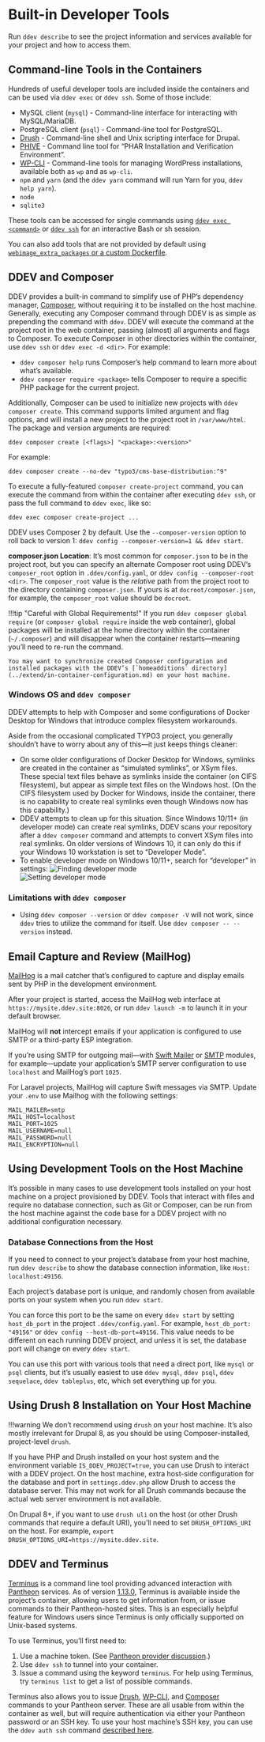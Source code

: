 # Built-in Developer Tools

Run `ddev describe` to see the project information and services available for your project and how to access them.

## Command-line Tools in the Containers

Hundreds of useful developer tools are included inside the containers and can be used via `ddev exec` or `ddev ssh`. Some of those include:

* MySQL client (`mysql`) - Command-line interface for interacting with MySQL/MariaDB.
* PostgreSQL client (`psql`) - Command-line tool for PostgreSQL.
* [Drush](http://www.drush.org) - Command-line shell and Unix scripting interface for Drupal.
* [PHIVE](https://phar.io/) - Command line tool for “PHAR Installation and Verification Environment”.
* [WP-CLI](http://wp-cli.org/) - Command-line tools for managing WordPress installations, available both as `wp` and as `wp-cli`.
* `npm` and `yarn` (and the `ddev yarn` command will run Yarn for you, `ddev help yarn`).
* `node`
* `sqlite3`

These tools can be accessed for single commands using [`ddev exec <command>`](cli-usage.md#executing-commands-in-containers) or [`ddev ssh`](cli-usage.md#ssh-into-containers) for an interactive Bash or sh session.

You can also add tools that are not provided by default using [`webimage_extra_packages` or a custom Dockerfile](../extend/customizing-images.md).

## DDEV and Composer

DDEV provides a built-in command to simplify use of PHP’s dependency manager, [Composer](https://getcomposer.org/), without requiring it to be installed on the host machine. Generally, executing any Composer command through DDEV is as simple as prepending the command with `ddev`. DDEV will execute the command at the project root in the web container, passing (almost) all arguments and flags to Composer. To execute Composer in other directories within the container, use `ddev ssh` or `ddev exec -d <dir>`. For example:

- `ddev composer help` runs Composer’s help command to learn more about what’s available.
- `ddev composer require <package>` tells Composer to require a specific PHP package for the current project.

Additionally, Composer can be used to initialize new projects with `ddev composer create`. This command supports limited argument and flag options, and will install a new project to the project root in `/var/www/html`. The package and version arguments are required:

`ddev composer create [<flags>] "<package>:<version>"`

For example:

`ddev composer create --no-dev "typo3/cms-base-distribution:^9"`

To execute a fully-featured `composer create-project` command, you can execute the command from within the container after executing `ddev ssh`, or pass the full command to `ddev exec`, like so:

`ddev exec composer create-project ...`

DDEV uses Composer 2 by default. Use the `--composer-version` option to roll back to version 1: `ddev config --composer-version=1 && ddev start`.

**composer.json Location**: It’s most common for `composer.json` to be in the project root, but you can specify an alternate Composer root using DDEV’s `composer_root` option in `.ddev/config.yaml`, or `ddev config --composer-root <dir>`. The `composer_root` value is the *relative* path from the project root to the directory containing `composer.json`. If yours is at `docroot/composer.json`, for example, the `composer_root` value should be `docroot`.

!!!tip "Careful with Global Requirements!"
    If you run `ddev composer global require` (or `composer global require` inside the web container), global packages will be installed at the home directory within the container (`~/.composer`) and will disappear when the container restarts—meaning you’ll need to re-run the command.
    
    You may want to synchronize created Composer configuration and installed packages with the DDEV’s [`homeadditions` directory](../extend/in-container-configuration.md) on your host machine.

<a name="windows-os-and-ddev-composer"></a>

### Windows OS and `ddev composer`

DDEV attempts to help with Composer and some configurations of Docker Desktop for Windows that introduce complex filesystem workarounds.

Aside from the occasional complicated TYPO3 project, you generally shouldn’t have to worry about any of this—it just keeps things cleaner:

* On some older configurations of Docker Desktop for Windows, symlinks are created in the container as “simulated symlinks”, or XSym files. These special text files behave as symlinks inside the container (on CIFS filesystem), but appear as simple text files on the Windows host. (On the CIFS filesystem used by Docker for Windows, inside the container, there is no capability to create real symlinks even though Windows now has this capability.)
* DDEV attempts to clean up for this situation. Since Windows 10/11+ (in developer mode) can create real symlinks, DDEV scans your repository after a `ddev composer` command and attempts to convert XSym files into real symlinks. On older versions of Windows 10, it can only do this if your Windows 10 workstation is set to “Developer Mode”.
* To enable developer mode on Windows 10/11+, search for “developer” in settings:
    ![Finding developer mode](../images/developer_mode_1.png)  
    ![Setting developer mode](../images/developer_mode_2.png)

### Limitations with `ddev composer`

* Using `ddev composer --version` or `ddev composer -V` will not work, since `ddev` tries to utilize the command for itself. Use `ddev composer -- --version` instead.

## Email Capture and Review (MailHog)

[MailHog](https://github.com/MailHog/MailHog) is a mail catcher that’s configured to capture and display emails sent by PHP in the development environment.

After your project is started, access the MailHog web interface at `https://mysite.ddev.site:8026`, or run `ddev launch -m` to launch it in your default browser.

MailHog will **not** intercept emails if your application is configured to use SMTP or a third-party ESP integration.

If you’re using SMTP for outgoing mail—with [Swift Mailer](https://www.drupal.org/project/swiftmailer) or [SMTP](https://www.drupal.org/project/smtp) modules, for example—update your application’s SMTP server configuration to use `localhost` and MailHog’s port `1025`.

For Laravel projects, MailHog will capture Swift messages via SMTP. Update your `.env` to use Mailhog with the following settings:

```env
MAIL_MAILER=smtp
MAIL_HOST=localhost
MAIL_PORT=1025
MAIL_USERNAME=null
MAIL_PASSWORD=null
MAIL_ENCRYPTION=null
```

## Using Development Tools on the Host Machine

It’s possible in many cases to use development tools installed on your host machine on a project provisioned by DDEV. Tools that interact with files and require no database connection, such as Git or Composer, can be run from the host machine against the code base for a DDEV project with no additional configuration necessary.

### Database Connections from the Host

If you need to connect to your project’s database from your host machine, run `ddev describe` to show the database connection information, like `Host: localhost:49156`.

Each project’s database port is unique, and randomly chosen from available ports on your system when you run `ddev start`.

You can force this port to be the same on every `ddev start` by setting `host_db_port` in the project `.ddev/config.yaml`. For example, `host_db_port: "49156"` or `ddev config --host-db-port=49156`. This value needs to be different on each running DDEV project, and unless it is set, the database port will change on every `ddev start`.

You can use this port with various tools that need a direct port, like `mysql` or `psql` clients, but it’s usually easiest to use `ddev mysql`, `ddev psql`, `ddev sequelace`, `ddev tableplus`, etc, which set everything up for you.

## Using Drush 8 Installation on Your Host Machine

!!!warning
    We don’t recommend using `drush` on your host machine. It’s also mostly irrelevant for Drupal 8, as you should be using Composer-installed, project-level `drush`.

If you have PHP and Drush installed on your host system and the environment variable `IS_DDEV_PROJECT=true`, you can use Drush to interact with a DDEV project. On the host machine, extra host-side configuration for the database and port in `settings.ddev.php` allow Drush to access the database server. This may not work for all Drush commands because the actual web server environment is not available.

On Drupal 8+, if you want to use `drush uli` on the host (or other Drush commands that require a default URI), you’ll need to set `DRUSH_OPTIONS_URI` on the host. For example, `export DRUSH_OPTIONS_URI=https://mysite.ddev.site`.

## DDEV and Terminus

[Terminus](https://pantheon.io/docs/terminus/) is a command line tool providing advanced interaction with [Pantheon](https://pantheon.io/) services. As of version [1.13.0](https://github.com/drud/ddev/releases/tag/v1.13.0), Terminus is available inside the project’s container, allowing users to get information from, or issue commands to their Pantheon-hosted sites. This is an especially helpful feature for Windows users since Terminus is only officially supported on Unix-based systems.

To use Terminus, you’ll first need to:

1. Use a machine token. (See [Pantheon provider discussion](../providers/pantheon.md).)
2. Use `ddev ssh` to tunnel into your container.
3. Issue a command using the keyword `terminus`. For help using Terminus, try `terminus list` to get a list of possible commands.

Terminus also allows you to issue [Drush](https://www.drush.org/), [WP-CLI](https://wp-cli.org/), and [Composer](https://getcomposer.org/) commands to your Pantheon server. These are all usable from within the container as well, but will require authentication via either your Pantheon password or an SSH key. To use your host machine’s SSH key, you can use the `ddev auth ssh` command [described here](cli-usage.md#ssh-into-containers).
